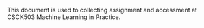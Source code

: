 This document is used to collecting assignment and accessment at CSCK503 Machine Learning in Practice.

